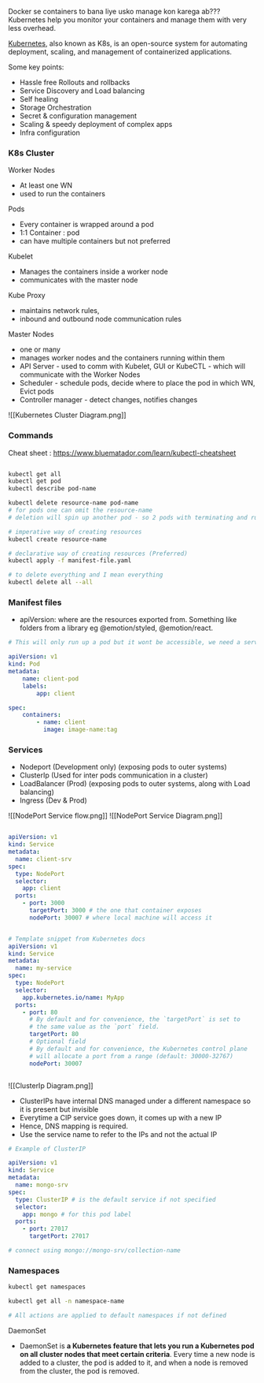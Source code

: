 Docker se containers to bana liye usko manage kon karega ab???
Kubernetes help you monitor your containers and manage them with very less overhead.

[Kubernetes](https://kubernetes.io/docs/concepts/overview/), also known as K8s, is an open-source system for automating deployment, scaling, and management of containerized applications.

Some key points:
- Hassle free Rollouts and rollbacks
- Service Discovery and Load balancing
- Self healing
- Storage Orchestration
- Secret & configuration management
- Scaling & speedy deployment of complex apps
- Infra configuration

### K8s Cluster

Worker Nodes 
- At least one WN
- used to run the containers

Pods
- Every container is wrapped around a pod
- 1:1 Container : pod
- can have multiple containers but not preferred

Kubelet
- Manages the containers inside a worker node
- communicates with the master node

Kube Proxy
- maintains network rules,
- inbound and outbound node communication rules

Master Nodes
- one or many
- manages worker nodes and the containers running within them
- API Server - used to comm with Kubelet, GUI or KubeCTL - which will communicate with the Worker Nodes
- Scheduler - schedule pods, decide where to place the pod in which WN, Evict pods
- Controller manager - detect changes, notifies changes

![[Kubernetes Cluster Diagram.png]]

### Commands
Cheat sheet : https://www.bluematador.com/learn/kubectl-cheatsheet

```bash

kubectl get all
kubectl get pod
kubectl describe pod-name

kubectl delete resource-name pod-name
# for pods one can omit the resource-name
# deletion will spin up another pod - so 2 pods with terminating and running state as k8s configuration specify atleast one should be running

# imperative way of creating resources
kubectl create resource-name

# declarative way of creating resources (Preferred)
kubectl apply -f manifest-file.yaml

# to delete everything and I mean everything
kubectl delete all --all 
```

### Manifest files
- apiVersion: where are the resources exported from. Something like folders from a library eg @emotion/styled, @emotion/react.

```yml
# This will only run up a pod but it wont be accessible, we need a service for that

apiVersion: v1
kind: Pod
metadata:
	name: client-pod
	labels:
		app: client

spec:
	containers:
		- name: client
		  image: image-name:tag

```
### Services
- Nodeport (Development only) (exposing pods to outer systems)
- ClusterIp (Used for inter pods communication in a cluster)
- LoadBalancer (Prod) (exposing pods to outer systems, along with Load balancing)
- Ingress (Dev & Prod)

![[NodePort Service flow.png]]
![[NodePort Service Diagram.png]]
```yml

apiVersion: v1
kind: Service
metadata:
  name: client-srv
spec:
  type: NodePort
  selector:
    app: client
  ports:
    - port: 3000
      targetPort: 3000 # the one that container exposes
      nodePort: 30007 # where local machine will access it
```

```yaml

# Template snippet from Kubernetes docs
apiVersion: v1
kind: Service
metadata:
  name: my-service
spec:
  type: NodePort
  selector:
    app.kubernetes.io/name: MyApp
  ports:
    - port: 80
      # By default and for convenience, the `targetPort` is set to
      # the same value as the `port` field.
      targetPort: 80
      # Optional field
      # By default and for convenience, the Kubernetes control plane
      # will allocate a port from a range (default: 30000-32767)
      nodePort: 30007
```
```
```


![[ClusterIp Diagram.png]]

- ClusterIPs have internal DNS managed under a different namespace so it is present but invisible
- Everytime a CIP service goes down, it comes up with a new IP
- Hence, DNS mapping is required.
- Use the service name to refer to the IPs and not the actual IP

```yml
# Example of ClusterIP

apiVersion: v1
kind: Service
metadata:
  name: mongo-srv
spec:
  type: ClusterIP # is the default service if not specified
  selector:
    app: mongo # for this pod label
  ports:
    - port: 27017
      targetPort: 27017

# connect using mongo://mongo-srv/collection-name
```

### Namespaces
```bash
kubectl get namespaces

kubectl get all -n namespace-name

# All actions are applied to default namespaces if not defined
```

DaemonSet
- DaemonSet is **a Kubernetes feature that lets you run a Kubernetes pod on all cluster nodes that meet certain criteria**. Every time a new node is added to a cluster, the pod is added to it, and when a node is removed from the cluster, the pod is removed.